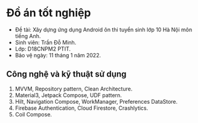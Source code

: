 # Đồ án tốt nghiệp
* Đề tài: Xây dựng ứng dụng Android ôn thi tuyển sinh lớp 10 Hà Nội môn tiếng Anh.
* Sinh viên: Trần Đỗ Minh.
* Lớp: D18CNPM2 PTIT.
* Bảo vệ ngày: 11 tháng 1 năm 2022.

## Công nghệ và kỹ thuật sử dụng
1. MVVM, Repository pattern, Clean Architecture.
2. Material3, Jetpack Compose, UDF pattern.
3. Hilt, Navigation Compose, WorkManager, Preferences DataStore.
4. Firebase Authentication, Cloud Firestore, Crashlytics.
5. Coil Compose.
